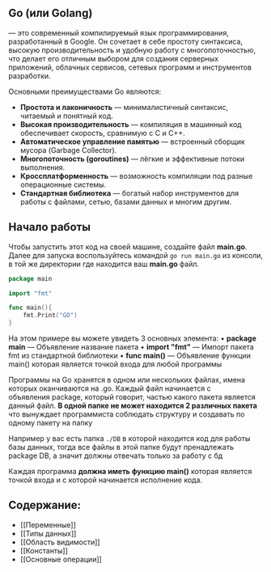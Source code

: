 ## Go (или Golang) 
— это современный компилируемый язык программирования, разработанный в Google. Он сочетает в себе простоту синтаксиса, высокую производительность и удобную работу с многопоточностью, что делает его отличным выбором для создания серверных приложений, облачных сервисов, сетевых программ и инструментов разработки.

Основными преимуществами Go являются:
- **Простота и лаконичность** — минималистичный синтаксис, читаемый и понятный код.
- **Высокая производительность** — компиляция в машинный код обеспечивает скорость, сравнимую с C и C++.
- **Автоматическое управление памятью** — встроенный сборщик мусора (Garbage Collector).
- **Многопоточность (goroutines)** — лёгкие и эффективные потоки выполнения.
- **Кроссплатформенность** — возможность компиляции под разные операционные системы.
- **Стандартная библиотека** — богатый набор инструментов для работы с файлами, сетью, базами данных и многим другим.

## Начало работы
Чтобы запустить этот код на своей машине, создайте файл **main.go**. Далее для запуска воспользуйтесь командой `go run main.go` из консоли, в той же директории где находится ваш **main.go** файл.

```go
package main

import "fmt"

func main(){
	fmt.Print("GO")
}
```
На этом примере вы можете увидеть 3 основных элемента:
	• **package main** — Объявление название пакета
	• **import "fmt"** — Импорт пакета fmt из стандартной библиотеки
	• **func main()** — Объявление функции main() которая является точкой входа для любой программы

Программы на Go хранятся в одном или нескольких файлах, имена которых оканчиваются на .go. Каждый файл начинается с объявления package, который говорит, частью какого пакета является данный файл. **В одной папке не может находится 2 различных пакета** что вынуждает программиста соблюдать структуру и создавать по одному пакету на папку

Например у вас есть папка `./DB` в которой находится код для работы базы данных, тогда все файлы в этой папке будут пренадлежать package DB, а значит должны отвечать только за работу с бд

Каждая программа **должна иметь функцию main()** которая является точкой входа и с которой начинается исполнение кода.
## Содержание:
- [[Переменные]]
- [[Типы данных]]
- [[Область видимости]]
- [[Константы]]
- [[Основные операции]]